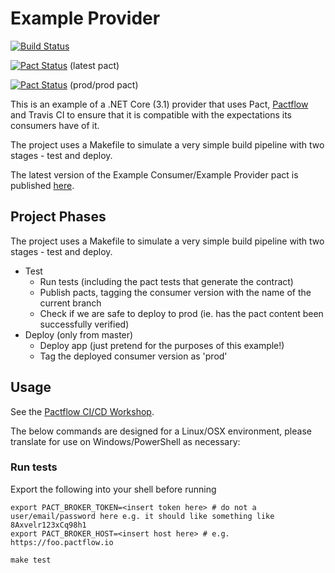 # Example Provider

[![Build Status](https://travis-ci.com/pactflow/pactflow-example-provider-dotnet.svg?branch=master)](https://travis-ci.com/pactflow/pactflow-example-provider-dotnet)

[![Pact Status](https://dius.pactflow.io/pacts/provider/pactflow-example-provider-dotnet/consumer/pactflow-pactflow-example-provider-dotnet/latest/badge.svg?label=provider)](https://dius.pactflow.io/pacts/provider/pactflow-example-provider-dotnet/consumer/pactflow-pactflow-example-provider-dotnet/latest) (latest pact)

[![Pact Status](https://dius.pactflow.io/matrix/provider/pactflow-example-provider-dotnet/latest/prod/consumer/pactflow-pactflow-example-provider-dotnet/latest/prod/badge.svg?label=provider)](https://dius.pactflow.io/pacts/provider/pactflow-example-provider-dotnet/consumer/pactflow-pactflow-example-provider-dotnet/latest/prod) (prod/prod pact)

This is an example of a .NET Core (3.1) provider that uses Pact, [Pactflow](https://pactflow.io) and Travis CI to ensure that it is compatible with the expectations its consumers have of it.

The project uses a Makefile to simulate a very simple build pipeline with two stages - test and deploy.

The latest version of the Example Consumer/Example Provider pact is published [here](https://test.pact.dius.com.au/pacts/provider/pactflow-example-provider/consumer/pactflow-example-provider/latest).

## Project Phases

The project uses a Makefile to simulate a very simple build pipeline with two stages - test and deploy.

* Test
  * Run tests (including the pact tests that generate the contract)
  * Publish pacts, tagging the consumer version with the name of the current branch
  * Check if we are safe to deploy to prod (ie. has the pact content been successfully verified)
* Deploy (only from master)
  * Deploy app (just pretend for the purposes of this example!)
  * Tag the deployed consumer version as 'prod'

## Usage

See the [Pactflow CI/CD Workshop](https://github.com/pactflow/ci-cd-workshop).

The below commands are designed for a Linux/OSX environment, please translate for use on Windows/PowerShell as necessary:

### Run tests

Export the following into your shell before running
```
export PACT_BROKER_TOKEN=<insert token here> # do not a user/email/password here e.g. it should like something like 8Axvelr123xCq98h1
export PACT_BROKER_HOST=<insert host here> # e.g. https://foo.pactflow.io

make test
```